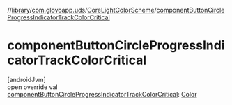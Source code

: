 //[library](../../../index.md)/[com.glovoapp.uds](../index.md)/[CoreLightColorScheme](index.md)/[componentButtonCircleProgressIndicatorTrackColorCritical](component-button-circle-progress-indicator-track-color-critical.md)

# componentButtonCircleProgressIndicatorTrackColorCritical

[androidJvm]\
open override val [componentButtonCircleProgressIndicatorTrackColorCritical](component-button-circle-progress-indicator-track-color-critical.md): [Color](https://developer.android.com/reference/kotlin/androidx/compose/ui/graphics/Color.html)
